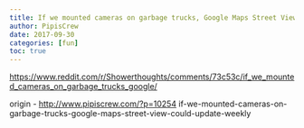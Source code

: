 ```yaml
---
title: If we mounted cameras on garbage trucks, Google Maps Street View could update weekly
author: PipisCrew
date: 2017-09-30
categories: [fun]
toc: true
---
```


https://www.reddit.com/r/Showerthoughts/comments/73c53c/if_we_mounted_cameras_on_garbage_trucks_google/

origin - http://www.pipiscrew.com/?p=10254 if-we-mounted-cameras-on-garbage-trucks-google-maps-street-view-could-update-weekly